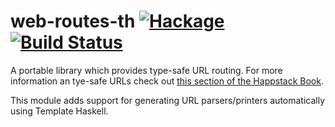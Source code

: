 web-routes-th [![Hackage](https://img.shields.io/hackage/v/web-routes-th.svg)](https://hackage.haskell.org/package/web-routes-th) [![Build Status](https://api.travis-ci.org/Happstack/web-routes-th.svg?branch=master)](https://travis-ci.org/Happstack/web-routes-th)
=========

A portable library which provides type-safe URL routing. For more information an tye-safe URLs check out [this section of the Happstack Book](http://www.happstack.com/docs/crashcourse/index.html#web-routes).

This module adds support for generating URL parsers/printers automatically using Template Haskell.

